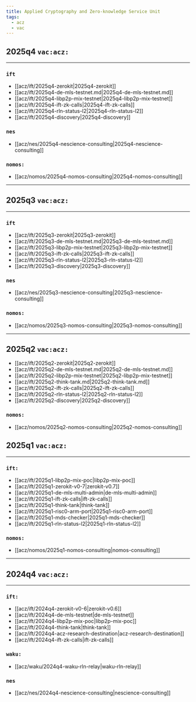 ```yaml
---
title: Applied Cryptography and Zero-knowledge Service Unit
tags:
  - acz
  - vac
---
```


## 2025q4 `vac:acz:`
---

### `ift`
* [[acz/ift/2025q4-zerokit|2025q4-zerokit]]
* [[acz/ift/2025q4-de-mls-testnet.md|2025q4-de-mls-testnet.md]]
* [[acz/ift/2025q4-libp2p-mix-testnet|2025q4-libp2p-mix-testnet]]
* [[acz/ift/2025q4-ift-zk-calls|2025q4-ift-zk-calls]]
* [[acz/ift/2025q4-rln-status-l2|2025q4-rln-status-l2]]
* [[acz/ift/2025q4-discovery|2025q4-discovery]]

### `nes`
* [[acz/nes/2025q4-nescience-consulting|2025q4-nescience-consulting]]

### `nomos:`
* [[acz/nomos/2025q4-nomos-consulting|2025q4-nomos-consulting]]

---
## 2025q3 `vac:acz:`
---

### `ift`
* [[acz/ift/2025q3-zerokit|2025q3-zerokit]]
* [[acz/ift/2025q3-de-mls-testnet.md|2025q3-de-mls-testnet.md]]
* [[acz/ift/2025q3-libp2p-mix-testnet|2025q3-libp2p-mix-testnet]]
* [[acz/ift/2025q3-ift-zk-calls|2025q3-ift-zk-calls]]
* [[acz/ift/2025q3-rln-status-l2|2025q3-rln-status-l2]]
* [[acz/ift/2025q3-discovery|2025q3-discovery]]

### `nes`
* [[acz/nes/2025q3-nescience-consulting|2025q3-nescience-consulting]]

### `nomos:`

* [[acz/nomos/2025q3-nomos-consulting|2025q3-nomos-consulting]]

---
## 2025q2 `vac:acz:`
* [[acz/ift/2025q2-zerokit|2025q2-zerokit]]
* [[acz/ift/2025q2-de-mls-testnet.md|2025q2-de-mls-testnet.md]]
* [[acz/ift/2025q2-libp2p-mix-testnet|2025q2-libp2p-mix-testnet]]
* [[acz/ift/2025q2-think-tank.md|2025q2-think-tank.md]]
* [[acz/ift/2025q2-ift-zk-calls|2025q2-ift-zk-calls]]
* [[acz/ift/2025q2-rln-status-l2|2025q2-rln-status-l2]]
* [[acz/ift/2025q2-discovery|2025q2-discovery]]

### `nomos:`

* [[acz/nomos/2025q2-nomos-consulting|2025q2-nomos-consulting]]



## 2025q1 `vac:acz:`
---

### `ift:`
* [[acz/ift/2025q1-libp2p-mix-poc|libp2p-mix-poc]]
* [[acz/ift/2025q1-zerokit-v0-7|zerokit-v0.7]]
* [[acz/ift/2025q1-de-mls-multi-admin|de-mls-multi-admin]]
* [[acz/ift/2025q1-ift-zk-calls|ift-zk-calls]]
* [[acz/ift/2025q1-think-tank|think-tank]]
* [[acz/ift/2025q1-risc0-arm-port|2025q1-risc0-arm-port]]
* [[acz/ift/2025q1-mds-checker|2025q1-mds-checker]]
* [[acz/ift/2025q1-rln-status-l2|2025q1-rln-status-l2]]


### `nomos:`

* [[acz/nomos/2025q1-nomos-consulting|nomos-consulting]]

---

## 2024q4 `vac:acz:`
---

### `ift:`
* [[acz/ift/2024q4-zerokit-v0-6|zerokit-v0.6]]
* [[acz/ift/2024q4-de-mls-testnet|de-mls-testnet]]
* [[acz/ift/2024q4-libp2p-mix-poc|libp2p-mix-poc]]
* [[acz/ift/2024q4-think-tank|think-tank]]
* [[acz/ift/2024q4-acz-research-destination|acz-research-destination]]
* [[acz/ift/2024q4-ift-zk-calls|ift-zk-calls]]

### `waku:`

* [[acz/waku/2024q4-waku-rln-relay|waku-rln-relay]]

### `nes`
* [[acz/nes/2024q4-nescience-consulting|nescience-consulting]]
